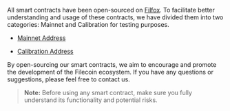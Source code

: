 All smart contracts have been open-sourced on [Filfox](https://filfox.info/). To facilitate better understanding and usage of these contracts, we have divided them into two categories: Mainnet and Calibration for testing purposes.

- [Mainnet Address](mainnet.md)

- [Calibration Address](calibration.md)

By open-sourcing our smart contracts, we aim to encourage and promote the development of the Filecoin ecosystem. If you have any questions or suggestions, please feel free to contact us.

> **Note:** Before using any smart contract, make sure you fully understand its functionality and potential risks.